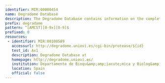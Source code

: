 ```yaml
---
identifier: MIR:00000454
name: Degradome Database
description: The Degradome Database contains information on the complete set of predicted proteases present in a a variety of mammalian species that have been subjected to whole genome sequencing. Each protease sequence is curated and, when necessary, cloned and sequenced.
prefix: degradome
pattern: ^[AMCST][0-9x][0-9]$
prefixed: 0
resources:
 - identifier: MIR:00100589
   accessurl: http://degradome.uniovi.es/cgi-bin/protease/${id}
   test_id: Ax1
   description: Degradome Database at
   homepage: http://degradome.uniovi.es/
   institution: Departamento de Bioqu&amp;amp;iacute;mica y Biolog&amp;amp;iacute;a Molecular, Facultad de Medicina, Universidad de Oviedo
   location: Spain
   official: false
---
```

